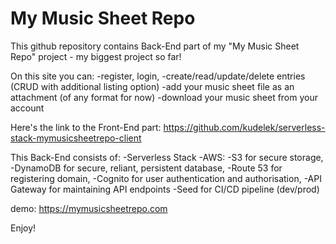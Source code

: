 # My Music Sheet Repo

This github repository contains Back-End part of my "My Music Sheet Repo" project - my biggest project so far!

On this site you can:
-register, login,
-create/read/update/delete entries (CRUD with additional listing option)
-add your music sheet file as an attachment (of any format for now)
-download your music sheet from your account

Here's the link to the Front-End part:
https://github.com/kudelek/serverless-stack-mymusicsheetrepo-client

This Back-End consists of:
-Serverless Stack
-AWS: 
  -S3 for secure storage,
  -DynamoDB for secure, reliant, persistent database,
  -Route 53 for registering domain,
  -Cognito for user authentication and authorisation,
  -API Gateway for maintaining API endpoints
-Seed for CI/CD pipeline (dev/prod)


demo:
https://mymusicsheetrepo.com

Enjoy!
